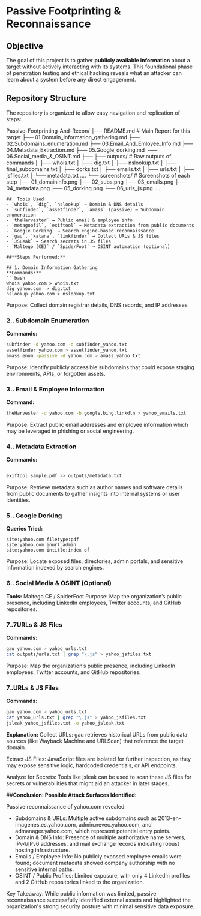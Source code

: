 #  Passive Footprinting & Reconnaissance

##  Objective
The goal of this project is to gather **publicly available information** about a target without actively interacting with its systems. This foundational phase of penetration testing and ethical hacking reveals what an attacker can learn about a system before any direct engagement.

## Repository Structure
The repository is organized to allow easy navigation and replication of steps:

Passive-Footprinting-And-Recon/
├── README.md         # Main Report for this target
├── 01.Domain_Information_gathering.md
├── 02.Subdomains_enumeration.md
├── 03.Email_And_Emloyee_Info.md
├── 04.Metadata_Extraction.md
├── 05.Google_dorking.md
├── 06.Social_media_&_OSINT.md
├── 
├── outputs/               # Raw outputs of commands
│   ├── whois.txt
│   ├── dig.txt
│   ├── nslookup.txt
│   ├── final_subdomains.txt
│   ├── dorks.txt
│   ├── emails.txt
│   ├── urls.txt
│   ├── jsfiles.txt
│   └── metadata.txt ....
└── screenshots/           # Screenshots of each step
    ├── 01_domaininfo.png
    ├── 02_subs.png
    ├── 03_emails.png
    ├── 04_metadata.png
    ├── 05_dorking.png
    └── 06_urls_js.png ....
```
##  Tools Used
- `whois`, `dig`, `nslookup` → Domain & DNS details
- `subfinder`, `assetfinder`, `amass` (passive) → Subdomain enumeration
- `theHarvester` → Public email & employee info
- `metagoofil`, `exiftool` → Metadata extraction from public documents
- `Google Dorking` → Search engine-based reconnaissance
- `gau`, `katana`, `linkfinder` → Collect URLs & JS files
- `JSLeak` → Search secrets in JS files
- `Maltego (CE)` / `SpiderFoot` → OSINT automation (optional)

##**Steps Performed:**

## 1. Domain Information Gathering
**Commands:**
```bash
whois yahoo.com > whois.txt
dig yahoo.com  > dig.txt
nslookup yahoo.com > nslookup.txt
```
Purpose: Collect domain registrar details, DNS records, and IP addresses.

### 2.. Subdomain Enumeration
**Commands:**
```bash
subfinder -d yahoo.com -o subfinder_yahoo.txt
assetfinder yahoo.com > assetfinder_yahoo.txt
amass enum -passive -d yahoo.com > amass_yahoo.txt
```
Purpose: Identify publicly accessible subdomains that could expose staging environments, APIs, or forgotten assets.

### 3️.. Email & Employee Information
**Command:**
```bash
theHarvester -d yahoo.com -b google,bing,linkdln > yahoo_emails.txt
```
Purpose: Extract public email addresses and employee information which may be leveraged in phishing or social engineering.

### 4️.. Metadata Extraction
**Commands:**
```bash

exiftool sample.pdf >> outputs/metadata.txt
```
Purpose: Retrieve metadata such as author names and software details from public documents to gather insights into internal systems or user identities.

### 5️.. Google Dorking
**Queries Tried:**
```
site:yahoo.com filetype:pdf
site:yahoo.com inurl:admin
site:yahoo.com intitle:index of
```
Purpose: Locate exposed files, directories, admin portals, and sensitive information indexed by search engines.

### 6.. Social Media & OSINT (Optional)
**Tools:** Maltego CE / SpiderFoot
Purpose: Map the organization’s public presence, including LinkedIn employees, Twitter accounts, and GitHub repositories.

### 7..7️URLs & JS Files
**Commands:**
```bash
gau yahoo.com > yahoo_urls.txt
cat outputs/urls.txt | grep "\.js" > yahoo_jsfiles.txt
```
Purpose: Map the organization’s public presence, including LinkedIn employees, Twitter accounts, and GitHub repositories.

### 7..URLs & JS Files
**Commands:**
```bash
gau yahoo.com > yahoo_urls.txt
cat yahoo_urls.txt | grep "\.js" > yahoo_jsfiles.txt
jsleak yahoo_jsfiles.txt -o yahoo_jsleak.txt
```
**Explanation:** Collect URLs: gau retrieves historical URLs from public data sources (like Wayback Machine and URLScan) that reference the target domain.

Extract JS Files: JavaScript files are isolated for further inspection, as they may expose sensitive logic, hardcoded credentials, or API endpoints.

Analyze for Secrets: Tools like jsleak can be used to scan these JS files for secrets or vulnerabilities that might aid an attacker in later stages.


##**Conclusion: Possible Attack Surfaces Identified:**

Passive reconnaissance of yahoo.com revealed:

* Subdomains & URLs: Multiple active subdomains such as 2013-en-imagenes.es.yahoo.com, admin.nevec.yahoo.com, and admanager.yahoo.com, which represent potential entry points.
* Domain & DNS Info: Presence of multiple authoritative name servers, IPv4/IPv6 addresses, and mail exchange records indicating robust hosting infrastructure.
* Emails / Employee Info: No publicly exposed employee emails were found; document metadata showed company authorship with no sensitive internal paths.
* OSINT / Public Profiles: Limited exposure, with only 4 LinkedIn profiles and 2 GitHub repositories linked to the organization.

Key Takeaway: While public information was limited, passive reconnaissance successfully identified external assets and highlighted the organization's strong security posture with minimal sensitive data exposure.
